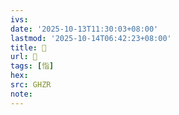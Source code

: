 ```yaml
---
ivs:
date: '2025-10-13T11:30:03+08:00'
lastmod: '2025-10-14T06:42:23+08:00'
title: 󰤏
url: 󰤏
tags: [恉]
hex: 
src: GHZR
note:
---
```

